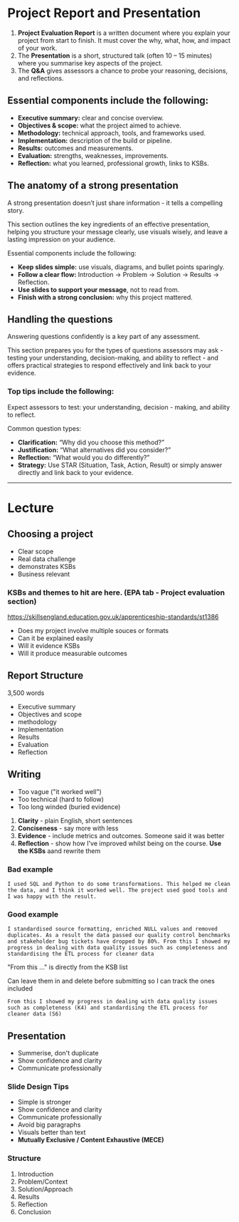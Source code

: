 # Project Report and Presentation

1. **Project Evaluation Report** is a written document where you explain your project from start to finish. It must cover the why, what, how, and impact of your work.
2. The **Presentation** is a short, structured talk (often 10 – 15 minutes) where you summarise key aspects of the project.
3. The **Q&A** gives assessors a chance to probe your reasoning, decisions, and reflections.

## Essential components include the following:

- **Executive summary:** clear and concise overview.
- **Objectives & scope:** what the project aimed to achieve.
- **Methodology:** technical approach, tools, and frameworks used.
- **Implementation:** description of the build or pipeline.
- **Results:** outcomes and measurements.
- **Evaluation:** strengths, weaknesses, improvements.
- **Reflection:** what you learned, professional growth, links to KSBs.

## The anatomy of a strong presentation

A strong presentation doesn’t just share information - it tells a compelling story.

This section outlines the key ingredients of an effective presentation, helping you structure your message clearly, use visuals wisely, and leave a lasting impression on your audience.

Essential components include the following:

- **Keep slides simple:** use visuals, diagrams, and bullet points sparingly.
- **Follow a clear flow:** Introduction → Problem → Solution → Results → Reflection.
- **Use slides to support your message**, not to read from.
- **Finish with a strong conclusion:** why this project mattered.

## Handling the questions

Answering questions confidently is a key part of any assessment.

This section prepares you for the types of questions assessors may ask - testing your understanding, decision-making, and ability to reflect - and offers practical strategies to respond effectively and link back to your evidence.

### Top tips include the following:

Expect assessors to test: your understanding, decision - making, and ability to reflect.

Common question types:

- **Clarification:** “Why did you choose this method?”
- **Justification:** “What alternatives did you consider?”
- **Reflection:** “What would you do differently?”
- **Strategy:** Use STAR (Situation, Task, Action, Result) or simply answer directly and link back to your evidence.

---

# Lecture 

## Choosing a project

- Clear scope
- Real data challenge
- demonstrates KSBs
- Business relevant

### KSBs and themes to hit are here. (EPA tab - Project evaluation section)

https://skillsengland.education.gov.uk/apprenticeship-standards/st1386

- Does my project involve multiple souces or formats
- Can it be explained easily
- Will it evidence KSBs
- Will it produce measurable outcomes

## Report Structure

3,500 words

- Executive summary
- Objectives and scope
- methodology
- Implementation
- Results
- Evaluation
- Reflection

## Writing

- Too vague ("it worked well")
- Too technical (hard to follow)
- Too long winded (buried evidence)

1. **Clarity** - plain English, short sentences
2. **Conciseness** - say more with less
3. **Evidence** - include metrics and outcomes. Someone said it was better
4. **Reflection** - show how I've improved whilst being on the course. **Use the KSBs** aand rewrite them


### Bad example

`I used SQL and Python to do some transformations. This helped me clean the data, and I think it worked well. The project used good tools and I was happy with the result.`


### Good example

`I standardised source formatting, enriched NULL values and removed duplicates. As a result the data passed our quality control benchmarks and stakeholder bug tickets have dropped by 80%. From this I showed my progress in dealing with data quality issues such as completeness and standardising the ETL process for cleaner data`

"From this ..." is directly from the KSB list

Can leave them in and delete before submitting so I can track the ones included 

`From this I showed my progress in dealing with data quality issues such as completeness (K4) and standardising the ETL process for cleaner data (S6) `

## Presentation

- Summerise, don't duplicate
- Show confidence and clarity
- Communicate professionally

### Slide Design Tips

- Simple is stronger
- Show confidence and clarity
- Communicate professionally
- Avoid big paragraphs
- Visuals better than text
- **Mutually Exclusive / Content Exhaustive (MECE)** 

### Structure

1. Introduction
2. Problem/Context
3. Solution/Approach
4. Results
5. Reflection
6. Conclusion






